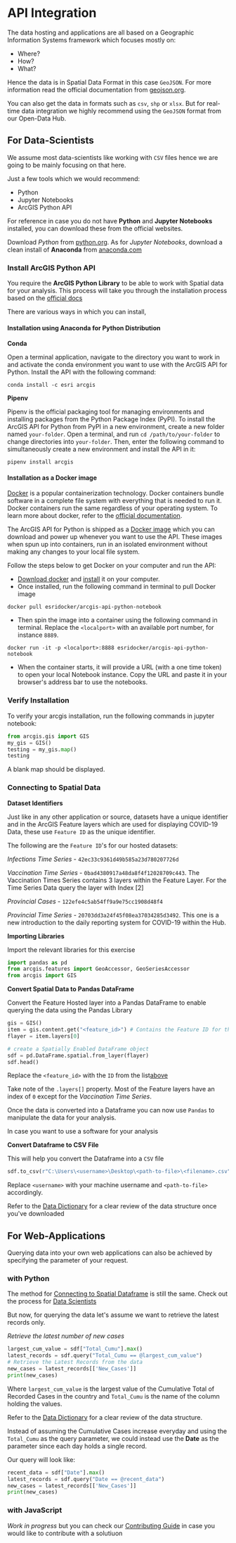 # API Integration

The data hosting and applications are all based on a Geographic Information Systems framework which focuses mostly on: 

- Where?
- How?
- What?

Hence the data is in Spatial Data Format in this case `GeoJSON`. For more information read the official documentation from [geojson.org](https://geojson.org/). 

You can also get the data in formats such as `csv`, `shp` or `xlsx`. But for real-time data integration we highly recommend using the `GeoJSON` format from our Open-Data Hub. 

## For Data-Scientists

We assume most data-scientists like working with `CSV` files hence we are going to be mainly focusing on that here. 

Just a few tools which we would recommend: 

- Python
- Jupyter Notebooks 
- ArcGIS Python API

For reference in case you do not have __Python__ and __Jupyter Notebooks__ installed, you can download these from the official websites. 

Download _Python_ from [python.org](https://python.org/). As for _Jupyter Notebooks_, download a clean install of __Anaconda__ from [anaconda.com](https://anaconda.com/)

### Install ArcGIS Python API 

You require the __ArcGIS Python Library__ to be able to work with Spatial data for your analysis. This process will take you through the installation process based on the [official docs](https://developers.arcgis.com/python/guide/install-and-set-up/)

There are various ways in which you can install,  

#### Installation using Anaconda for Python Distribution

**Conda**

Open a terminal application, navigate to the directory you want to work in and activate the conda environment you want to use with the ArcGIS API for Python. Install the API with the following command:

```
conda install -c esri arcgis
```

**Pipenv**

Pipenv is the official packaging tool for managing environments and installing packages from the Python Package Index (PyPI). To install the ArcGIS API for Python from PyPI in a new environment, create a new folder named `your-folder`. Open a terminal, and run `cd /path/to/your-folder` to change directories into `your-folder`. Then, enter the following command to simultaneously create a new environment and install the API in it:

```
pipenv install arcgis
```

#### Installation as a Docker image

[Docker](https://www.docker.com/) is a popular containerization technology. Docker containers bundle software in a complete file system with everything that is needed to run it. Docker containers run the same regardless of your operating system. To learn more about docker, refer to the [official documentation](https://docs.docker.com/engine/getstarted/).

The ArcGIS API for Python is shipped as a [Docker image](https://hub.docker.com/r/esridocker/arcgis-api-python-notebook/) which you can download and power up whenever you want to use the API. These images when spun up into containers, run in an isolated environment without making any changes to your local file system.

Follow the steps below to get Docker on your computer and run the API:

- [Download docker](https://www.docker.com/products/overview) and [install](https://docs.docker.com/engine/installation/) it on your computer.
- Once installed, run the following command in terminal to pull Docker image

```
docker pull esridocker/arcgis-api-python-notebook
```

- Then spin the image into a container using the following command in terminal. Replace the `<localport>` with an available port number, for instance `8889`.

```
docker run -it -p <localport>:8888 esridocker/arcgis-api-python-notebook
```

- When the container starts, it will provide a URL (with a one time token) to open your local Notebook instance. Copy the URL and paste it in your browser's address bar to use the notebooks.

### Verify Installation

To verify your arcgis installation, run the following commands in jupyter notebook:

```python
from arcgis.gis import GIS
my_gis = GIS()
testing = my_gis.map()
testing
```

A blank map should be displayed. 

### Connecting to Spatial Data 

**Dataset Identifiers**

Just like in any other application or source, datasets have a unique identifier and in the ArcGIS Feature layers which are used for displaying COVID-19 Data, these use `Feature ID` as the unique identifier. 

The following are the `Feature ID`'s for our hosted datasets: 

*Infections Time Series* - `42ec33c9361d49b585a23d780207726d`

*Vaccination Time Series* - `0bad4380917a48da8f4f12028709c443`. 
The Vaccination Times Series contains 3 layers within the Feature Layer. For the Time Series Data query the layer with Index [2]

*Provincial Cases* - `122efe4c5ab54ff9a9e75cc1908d48f4`

*Provincial Time Series* - `20703dd3a24f45f08ea37034285d3492`. 
This one is a new introduction to the daily reporting system for COVID-19 within the Hub. 

**Importing Libraries** 

Import the relevant libraries for this exercise

```python
import pandas as pd
from arcgis.features import GeoAccessor, GeoSeriesAccessor
from arcgis import GIS
```

**Convert Spatial Data to Pandas DataFrame**

Convert the Feature Hosted layer into a Pandas DataFrame to enable querying the data using the Pandas Library

```python
gis = GIS()
item = gis.content.get("<feature_id>") # Contains the Feature ID for the Infections Time-Series layer
flayer = item.layers[0]

# create a Spatially Enabled DataFrame object
sdf = pd.DataFrame.spatial.from_layer(flayer)
sdf.head()
```

Replace the `<feature_id>` with the `ID` from the list[above](#connecting-to-spatial-data)

Take note of the `.layers[]` property. Most of the Feature layers have an index of `0` except for the _Vaccination Time Series_. 

Once the data is converted into a Dataframe you can now use `Pandas` to manipulate the data for your analysis. 

In case you want to use a software for your analysis

**Convert Dataframe to CSV File**

This will help you convert the Dataframe into a `CSV` file

```python
sdf.to_csv(r"C:\Users\<username>\Desktop\<path-to-file>\<filename>.csv")
```

Replace `<username>` with your machine username and `<path-to-file>` accordingly. 

Refer to the [Data Dictionary](Data_Dictionary.md) for a clear review of the data structure once you've downloaded


## For Web-Applications 

Querying data into your own web applications can also be achieved by specifying the parameter of your request. 

### with Python 

The method for [Connecting to Spatial Dataframe](#connecting-to-spatial-data) is still the same. Check out the process for [Data Scientists](#connecting-to-spatial-data)

But now, for querying the data let's assume we want to retrieve the latest records only. 

_Retrieve the latest number of new cases_ 

```python
largest_cum_value = sdf["Total_Cumu"].max()
latest_records = sdf.query("Total_Cumu == @largest_cum_value")
# Retrieve the Latest Records from the data
new_cases = latest_records[['New_Cases']]
print(new_cases)
```

Where `largest_cum_value` is the largest value of the Cumulative Total of Recorded Cases in the country and `Total_Cumu` is the name of the column holding the values. 

Refer to the [Data Dictionary](Data_Dictionary.md) for a clear review of the data structure. 

Instead of assuming the Cumulative Cases increase everyday and using the `Total_Cumu` as the query parameter, we could instead use the __Date__ as the parameter since each day holds a single record. 

Our query will look like: 

```python
recent_data = sdf["Date"].max()
latest_records = sdf.query("Date == @recent_data")
new_cases = latest_records[['New_Cases']]
print(new_cases)
```

### with JavaScript 

_Work in progress_ but you can check our [Contributing Guide](Contributing.md) in case you would like to contribute with a solutiuon

